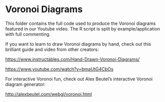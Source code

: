 # Voronoi Diagrams
This folder contains the full code used to produce the Voronoi diagrams featured in our Youtube video. The R script is split by example/application with full commenting.

If you want to learn to draw Voronoi diagrams by hand, check out this brilliant guide and video from other creators:

https://www.instructables.com/Hand-Drawn-Voronoi-Diagrams/

https://www.youtube.com/watch?v=bmaUtG4CbOs

For interactive Voronoi fun, check out Alex Beutel’s interactive Voronoi diagram generator:

http://alexbeutel.com/webgl/voronoi.html
